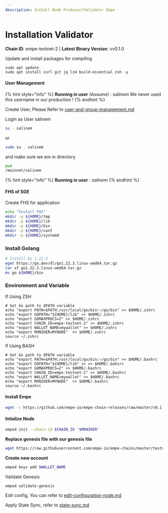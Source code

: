 ```yaml
---
description: Install Node Producer/Validator Empe
---
```


# Installation Validator

**Chain ID**: empe-testnet-2 | **Latest Binary Version**: vv0.1.0

Update and install packages for compiling

```
sudo apt update
sudo apt install curl git jq lz4 build-essential zsh -y
```

#### User Management

{% hint style="info" %}
**Running in user** (Assume) : _salinem_ We never used this username in our production !
{% endhint %}

Create User, Please Refer to [user-and-group-management.md](../../../security/user-and-group-management.md "mention")

Login as User salinem

```bash
su - salinem
```

or

```bash
sudo su - salinem
```

and make sure we are in directory

```bash
pwd
/mainnet/salinem
```

{% hint style="info" %}
**Running in user** : _salinem_
{% endhint %}

#### FHS of SGE

Create FHS for application

```bash
echo "Install FHS"
mkdir -p ${HOME}/tmp
mkdir -p ${HOME}/lib
mkdir -p ${HOME}/bin
mkdir -p ${HOME}/conf
mkdir -p ${HOME}/systemd
```

### Install Golang

```bash
# Install Go 1.22.3
wget https://go.dev/dl/go1.22.3.linux-amd64.tar.gz
tar xf go1.22.3.linux-amd64.tar.gz
mv go ${HOME}/bin
```


### Environment and Variable
If Using ZSH
```
# Set Go path to $PATH variable
echo "export PATH=$PATH:/usr/local/go/bin:~/go/bin" >> $HOME/.zshrc
echo "export GOPATH="${HOME}/lib" >> $HOME/.zshrc
echo "export GOMAXPROCS=2" >> $HOME/.zshrc
echo "export CHAIN_ID=empe-testnet-2" >> $HOME/.zshrc
echo "export WALLET_NAME=mywallet" >> $HOME/.zshrc
echo "export MONIKER=MYNODE"  >> $HOME/.zshrc
source ~/.zshrc
```


If Using BASH
```
# Set Go path to $PATH variable
echo "export PATH=$PATH:/usr/local/go/bin:~/go/bin" >> $HOME/.bashrc
echo "export GOPATH="${HOME}/lib" >> >> $HOME/.bahsrc
echo "export GOMAXPROCS=2" >> $HOME/.bashrc
echo "export CHAIN_ID=empe-testnet-2" >> $HOME/.bashrc
echo "export WALLET_NAME=mywallet" >> $HOME/.bashrc
echo "export MONIKER=MYNODE"  >> $HOME/.bashrc
source ~/.bashrc
```


#### Install Empe

```bash
wget -c https://github.com/empe-io/empe-chain-releases/raw/master/v0.1.0/emped_linux_amd64.tar.gz -O ${HOME}/bin/emped
```


#### Intialize Node

```bash
emped init --chain-id $CHAIN_ID "$MONIKER"
```

**Replace genesis file with our genesis file**

```bash
wget https://raw.githubusercontent.com/empe-io/empe-chains/master/testnet-2/genesis.json -O $HOME/.empe-chain/config/genesis.json
```

<!-- **Download data Empe / oracle scripts files, and store in $HOME/.empe-chain/files**

```bash
wget -qO- $BIN_FILES_URL | tar xvz -C $HOME/.empe-chain/
``` -->

**Create new account**

```bash
emped keys add $WALLET_NAME
```

Validate Genesis

```
emped validate-genesis
```

Edit config, You can refer to [edit-configuration-node.md](edit-configuration-node.md "mention")

Apply State Sync, refer to [state-sync.md](../infrastructures/statesync.md "mention")
